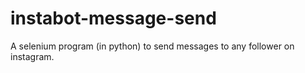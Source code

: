 # instabot-message-send
A selenium program (in python) to send messages to any follower on instagram.
